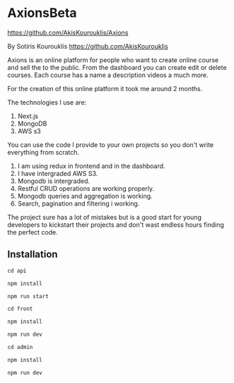 # AxionsBeta

https://github.com/AkisKourouklis/Axions

By Sotiris Kourouklis https://github.com/AkisKourouklis

Axions is an online platform for people who want to create online course and sell the to the public.
From the dashboard you can create edit or delete courses. Each course has a name a description videos a much more.

For the creation of this online platform it took me around 2 months.

The technologies I use are:

1. Next.js
1. MongoDB
1. AWS s3

You can use the code I provide to your own projects so you don't write everything from scratch.

1. I am using redux in frontend and in the dashboard.
2. I have intergraded AWS S3.
3. Mongodb is intergraded.
4. Restful CRUD operations are working properly.
5. Mongodb queries and aggregation is working.
6. Search, pagination and filtering i working.

The project sure has a lot of mistakes but is a good start for young developers to kickstart their projects and don't wast endless hours finding the perfect code.

## Installation

```java
cd api

npm install

npm run start
```

```java
cd front

npm install

npm run dev
```

```java
cd admin

npm install

npm run dev
```
